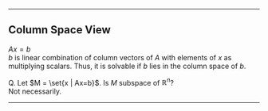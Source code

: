 ----
## Column Space View
$Ax=b$  
$b$ is linear combination of column vectors of $A$ with elements of $x$ as multiplying scalars.
Thus, it is solvable if $b$ lies in the column space of $b$.  

Q. Let $M = \set{x | Ax=b}$. Is $M$ subspace of $\mathbb{R}^n$?  
Not necessarily.

----
